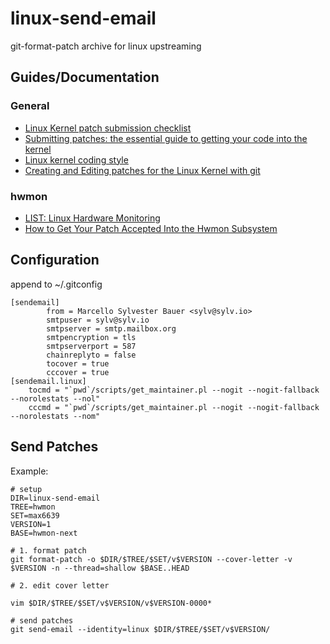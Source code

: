 # linux-send-email

git-format-patch archive for linux upstreaming

## Guides/Documentation

### General

* [Linux Kernel patch submission checklist](https://www.kernel.org/doc/html/latest/process/submit-checklist.html)
* [Submitting patches: the essential guide to getting your code into the kernel](https://www.kernel.org/doc/html/latest/process/submitting-patches.html)
* [Linux kernel coding style](https://www.kernel.org/doc/html/latest/process/coding-style.html)
* [Creating and Editing patches for the Linux Kernel with git](https://carlosedp.medium.com/creating-and-editing-patches-for-the-linux-kernel-with-git-91feda0c1534)

### hwmon

* [LIST: Linux Hardware Monitoring](https://www.spinics.net/lists/linux-hwmon/)
* [How to Get Your Patch Accepted Into the Hwmon Subsystem](https://www.kernel.org/doc/html/latest/hwmon/submitting-patches.html)


## Configuration

append to ~/.gitconfig
```
[sendemail]
        from = Marcello Sylvester Bauer <sylv@sylv.io>
        smtpuser = sylv@sylv.io
        smtpserver = smtp.mailbox.org
        smtpencryption = tls
        smtpserverport = 587
        chainreplyto = false
        tocover = true
        cccover = true
[sendemail.linux]
    tocmd = "`pwd`/scripts/get_maintainer.pl --nogit --nogit-fallback --norolestats --nol"
    cccmd = "`pwd`/scripts/get_maintainer.pl --nogit --nogit-fallback --norolestats --nom"
```

## Send Patches

Example:
```
# setup
DIR=linux-send-email
TREE=hwmon
SET=max6639
VERSION=1
BASE=hwmon-next

# 1. format patch
git format-patch -o $DIR/$TREE/$SET/v$VERSION --cover-letter -v $VERSION -n --thread=shallow $BASE..HEAD

# 2. edit cover letter

vim $DIR/$TREE/$SET/v$VERSION/v$VERSION-0000*

# send patches
git send-email --identity=linux $DIR/$TREE/$SET/v$VERSION/
```
